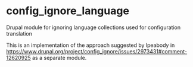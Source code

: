 # config_ignore_language
Drupal module for ignoring language collections used for configuration translation

This is an implementation of the approach suggested by lpeabody in https://www.drupal.org/project/config_ignore/issues/2973431#comment-12620925 as a separate module.
